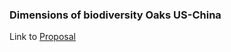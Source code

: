 ### Dimensions of biodiversity Oaks US-China

Link to
[Proposal](https://drive.google.com/file/d/1mSyFd0gJ7hj88LDpYIUqI8SviGcDbaa8/view?usp=sharing)

